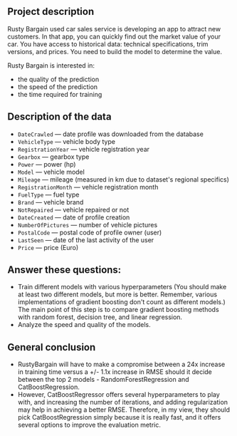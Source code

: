 ## Project description

Rusty Bargain used car sales service is developing an app to attract new customers. In that app, you can quickly find out the market value of your car. You have access to historical data: technical specifications, trim versions, and prices. You need to build the model to determine the value.

Rusty Bargain is interested in:
- the quality of the prediction
- the speed of the prediction
- the time required for training

## Description of the data

- `DateCrawled` — date profile was downloaded from the database
- `VehicleType` — vehicle body type
- `RegistrationYear` — vehicle registration year
- `Gearbox` — gearbox type
- `Power` — power (hp)
- `Model` — vehicle model
- `Mileage` — mileage (measured in km due to dataset's regional specifics)
- `RegistrationMonth` — vehicle registration month
- `FuelType` — fuel type
- `Brand` — vehicle brand
- `NotRepaired` — vehicle repaired or not
- `DateCreated` — date of profile creation
- `NumberOfPictures` — number of vehicle pictures
- `PostalCode` — postal code of profile owner (user)
- `LastSeen` — date of the last activity of the user
- `Price` — price (Euro)

## Answer these questions:

- Train different models with various hyperparameters (You should make at least two different models, but more is better. Remember, various implementations of gradient boosting don't count as different models.) The main point of this step is to compare gradient boosting methods with random forest, decision tree, and linear regression.
- Analyze the speed and quality of the models.

## General conclusion

- RustyBargain will have to make a compromise between a 24x increase in training time versus a +/- 1.1x increase in RMSE should it decide between the top 2 models - RandomForestRegression and CatBoostRegression.
- However, CatBoostRegressor offers several hyperparameters to play with, and increasing the number of iterations, and adding regularization may help in achieving a better RMSE. Therefore, in my view, they should pick CatBoostRegression simply because it is really fast, and it offers several options to improve the evaluation metric.
